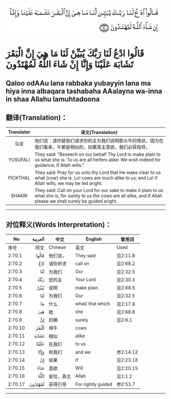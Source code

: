 ![002:070](images/002_070.gif)

#  قَالُوا ادْعُ لَنَا رَبَّكَ يُبَيِّنْ لَنَا مَا هِيَ إِنَّ الْبَقَرَ تَشَابَهَ عَلَيْنَا وَإِنَّا إِنْ شَاءَ اللَّهُ لَمُهْتَدُونَ 

## Qaloo odAAu lana rabbaka yubayyin lana ma hiya inna albaqara tashabaha AAalayna wa-inna in shaa Allahu lamuhtadoona

## 翻译(Translation)：

| Translator | 译文(Translation)                                            |
|:----------:| ------------------------------------------------------------ |
| 马坚       | 他们说：请你替我们请求你的主为我们说明那头牛的情状，因为在我们看来，牛都是相似的，如果真主意欲，我们必获指导。 |
| YUSUFALI   | They said: "Beseech on our behalf Thy Lord to make plain to us what she is: To us are all heifers alike: We wish indeed for guidance, if Allah wills." |
| PICKTHAL   | They said: Pray for us unto thy Lord that He make clear to us what (cow) she is. Lo! cows are much alike to us; and Lo! if Allah wills, we may be led aright. |
| SHAKIR     | They said: Call on your Lord for our sake to make it plain to us what she is, for surely to us the cows are all alike, and if Allah please we shall surely be guided aright. |

---

## 对位释义(Words Interpretation)：

| No      | العربية | 中文       | English            | 曾用词    |
| ------- | ------: | ---------- | ------------------ | --------- |
| 序号    |    阿文 | Chinese    | 英文               | Used      |
| 2:70.1  |   قَالُوا | 他们说，   | They said          | 见2:11.8  |
| 2:70.2  |     ادْعُ | 请你祈求   | call on            | 见2:68.2  |
| 2:70.3  |     لَنَا | 为我们     | Our                | 见2:32.5  |
| 2:70.4  |     رَبَّكَ | 您的主     | Your Lord          | 见2:30.3  |
| 2:70.5  |    يُبَيِّنْ | 说明       | make plain         | 见2:68.5  |
| 2:70.6  |     لَنَا | 为我们     | Our                | 见2:32.5  |
| 2:70.7  |      مَا | 什么       | what/ that which   | 见2:17.8  |
| 2:70.8  |      هِيَ | 她         | she                | 见2:68.8  |
| 2:70.9  |      إِنَّ | 的确       | surely             | 见2:6.1   |
| 2:70.10 |   الْبَقَرَ | 母牛       | cows               |           |
| 2:70.11 |   تَشَابَهَ | 相似       | alike              |           |
| 2:70.12 |   عَلَيْنَا | 在我们     | to us              |           |
| 2:70.13 |    وَإِنَّا | 和我们     | and we             | 参2:14.12 |
| 2:70.14 |      إِنْ | 如果       | if                 | 见2:23.18 |
| 2:70.15 |     شَاءَ | 意欲       | Will               | 见2:20.15 |
| 2:70.16 |    اللَّهُ | 安拉，真主 | Allah              | 见1:1.2   |
| 2:70.17 | لَمُهْتَدُونَ | 获得引导   | For rightly guided | 参2:53.7  |

---
